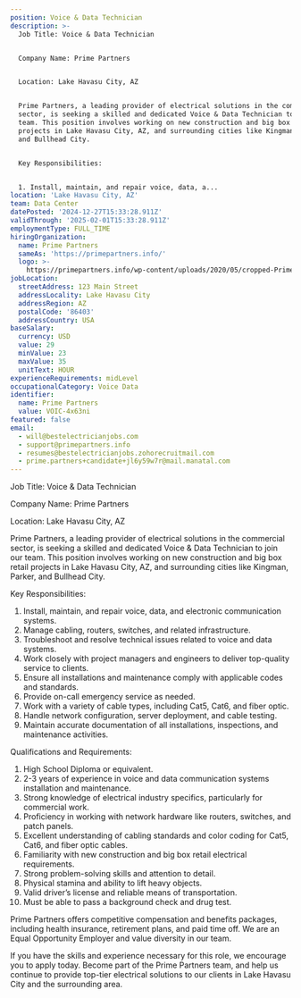 ```yaml
---
position: Voice & Data Technician
description: >-
  Job Title: Voice & Data Technician


  Company Name: Prime Partners


  Location: Lake Havasu City, AZ


  Prime Partners, a leading provider of electrical solutions in the commercial
  sector, is seeking a skilled and dedicated Voice & Data Technician to join our
  team. This position involves working on new construction and big box retail
  projects in Lake Havasu City, AZ, and surrounding cities like Kingman, Parker,
  and Bullhead City. 


  Key Responsibilities:


  1. Install, maintain, and repair voice, data, a...
location: 'Lake Havasu City, AZ'
team: Data Center
datePosted: '2024-12-27T15:33:28.911Z'
validThrough: '2025-02-01T15:33:28.911Z'
employmentType: FULL_TIME
hiringOrganization:
  name: Prime Partners
  sameAs: 'https://primepartners.info/'
  logo: >-
    https://primepartners.info/wp-content/uploads/2020/05/cropped-Prime-Partners-Logo-NO-BG-1-1.png
jobLocation:
  streetAddress: 123 Main Street
  addressLocality: Lake Havasu City
  addressRegion: AZ
  postalCode: '86403'
  addressCountry: USA
baseSalary:
  currency: USD
  value: 29
  minValue: 23
  maxValue: 35
  unitText: HOUR
experienceRequirements: midLevel
occupationalCategory: Voice Data
identifier:
  name: Prime Partners
  value: VOIC-4x63ni
featured: false
email:
  - will@bestelectricianjobs.com
  - support@primepartners.info
  - resumes@bestelectricianjobs.zohorecruitmail.com
  - prime.partners+candidate+jl6y59w7r@mail.manatal.com
---
```




Job Title: Voice & Data Technician

Company Name: Prime Partners

Location: Lake Havasu City, AZ

Prime Partners, a leading provider of electrical solutions in the commercial sector, is seeking a skilled and dedicated Voice & Data Technician to join our team. This position involves working on new construction and big box retail projects in Lake Havasu City, AZ, and surrounding cities like Kingman, Parker, and Bullhead City. 

Key Responsibilities:

1. Install, maintain, and repair voice, data, and electronic communication systems.
2. Manage cabling, routers, switches, and related infrastructure.
3. Troubleshoot and resolve technical issues related to voice and data systems.
4. Work closely with project managers and engineers to deliver top-quality service to clients.
5. Ensure all installations and maintenance comply with applicable codes and standards.
6. Provide on-call emergency service as needed.
7. Work with a variety of cable types, including Cat5, Cat6, and fiber optic.
8. Handle network configuration, server deployment, and cable testing.
9. Maintain accurate documentation of all installations, inspections, and maintenance activities.

Qualifications and Requirements:

1. High School Diploma or equivalent.
2. 2-3 years of experience in voice and data communication systems installation and maintenance.
3. Strong knowledge of electrical industry specifics, particularly for commercial work.
4. Proficiency in working with network hardware like routers, switches, and patch panels.
5. Excellent understanding of cabling standards and color coding for Cat5, Cat6, and fiber optic cables.
6. Familiarity with new construction and big box retail electrical requirements.
7. Strong problem-solving skills and attention to detail.
8. Physical stamina and ability to lift heavy objects.
9. Valid driver’s license and reliable means of transportation.
10. Must be able to pass a background check and drug test.

Prime Partners offers competitive compensation and benefits packages, including health insurance, retirement plans, and paid time off. We are an Equal Opportunity Employer and value diversity in our team.

If you have the skills and experience necessary for this role, we encourage you to apply today. Become part of the Prime Partners team, and help us continue to provide top-tier electrical solutions to our clients in Lake Havasu City and the surrounding area.
